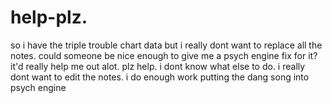 # help-plz.
so i have the triple trouble chart data but i really dont want to replace all the notes. could someone be nice enough to give me a psych engine fix for it? it'd really help me out alot.
plz help. i dont know what else to do. i really dont want to edit the notes.
i do enough work putting the dang song into psych engine

